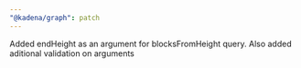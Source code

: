 ```yaml
---
"@kadena/graph": patch
---
```


Added endHeight as an argument for blocksFromHeight query. Also added aditional validation on arguments
